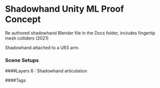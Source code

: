 # Shadowhand Unity ML Proof Concept

Re authored shadowhand Blender file in the Docs folder, includes fingertip mesh colliders (2021)

Shadowhand attached to a UR3 arm.



### Scene Setups
####Layers
6 : Shadowhand articulation



####Tags
